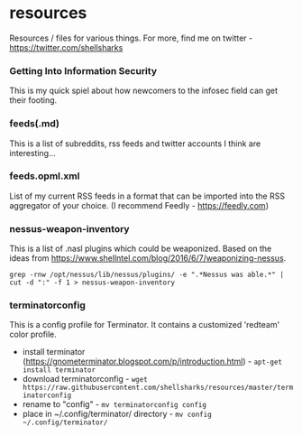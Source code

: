 # resources

Resources / files for various things. For more, find me on twitter - https://twitter.com/shellsharks

### Getting Into Information Security
This is my quick spiel about how newcomers to the infosec field can get their footing.

### feeds(.md)
This is a list of subreddits, rss feeds and twitter accounts I think are interesting...

### feeds.opml.xml
List of my current RSS feeds in a format that can be imported into the RSS aggregator of your choice. (I recommend Feedly - https://feedly.com)

### nessus-weapon-inventory
This is a list of .nasl plugins which could be weaponized. Based on the ideas from https://www.shellntel.com/blog/2016/6/7/weaponizing-nessus.

`grep -rnw /opt/nessus/lib/nessus/plugins/ -e ".*Nessus was able.*" | cut -d ":" -f 1 > nessus-weapon-inventory`

### terminatorconfig
This is a config profile for Terminator. It contains a customized 'redteam' color profile.
* install terminator (https://gnometerminator.blogspot.com/p/introduction.html) - `apt-get install terminator`
* download terminatorconfig - `wget  https://raw.githubusercontent.com/shellsharks/resources/master/terminatorconfig`
* rename to "config" - `mv terminatorconfig config`
* place in ~/.config/terminator/ directory - `mv config ~/.config/terminator/`
